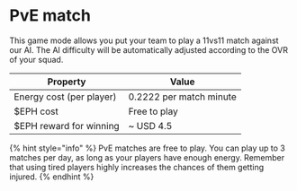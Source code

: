 # PvE match

This game mode allows you put your team to play a 11vs11 match against our AI. The AI difficulty will be automatically adjusted according to the OVR of your squad.

| Property                 | Value                   |
| ------------------------ | ----------------------- |
| Energy cost (per player) | 0.2222 per match minute |
| $EPH cost                | Free to play            |
| $EPH reward for winning  | \~ USD 4.5              |

{% hint style="info" %}
PvE matches are free to play. You can play up to 3 matches per day, as long as your players have enough energy. Remember that using tired players highly increases the chances of them getting injured.
{% endhint %}
